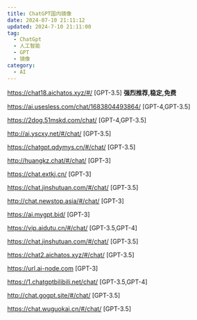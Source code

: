 ```yaml
---
title: ChatGPT国内镜像
date: 2024-07-10 21:11:12
updated: 2024-7-10 21:11:00
tag:
  - ChatGpt
  - 人工智能
  - GPT
  - 镜像
category:
  - AI
---
```

https://chat18.aichatos.xyz/#/ [GPT-3.5]
**强烈推荐,稳定,免费**

https://ai.usesless.com/chat/1683804493864/ [GPT-4,GPT-3.5]

https://2dog.51mskd.com/chat/ [GPT-4,GPT-3.5]

http://ai.yscxy.net/#/chat/ [GPT-3.5]

https://chatgpt.qdymys.cn/#/chat/ [GPT-3.5]

http://huangkz.chat/#/chat/ [GPT-3]

https://chat.extkj.cn/ [GPT-3]

https://chat.jinshutuan.com/#/chat/ [GPT-3.5]

http://chat.newstop.asia/#/chat/ [GPT-3]

https://ai.mygpt.bid/ [GPT-3]

https://vip.aidutu.cn/#/chat/ [GPT-3.5,GPT-4]

https://chat.jinshutuan.com/#/chat/ [GPT-3.5]

https://chat2.aichatos.xyz/#/chat/ [GPT-3.5]

https://url.ai-node.com [GPT-3]

https://1.chatgptbilibili.net/chat/ [GPT-3.5,GPT-4]

http://chat.gogpt.site/#/chat/ [GPT-3.5]

https://chat.wuguokai.cn/#/chat/ [GPT-3.5]
